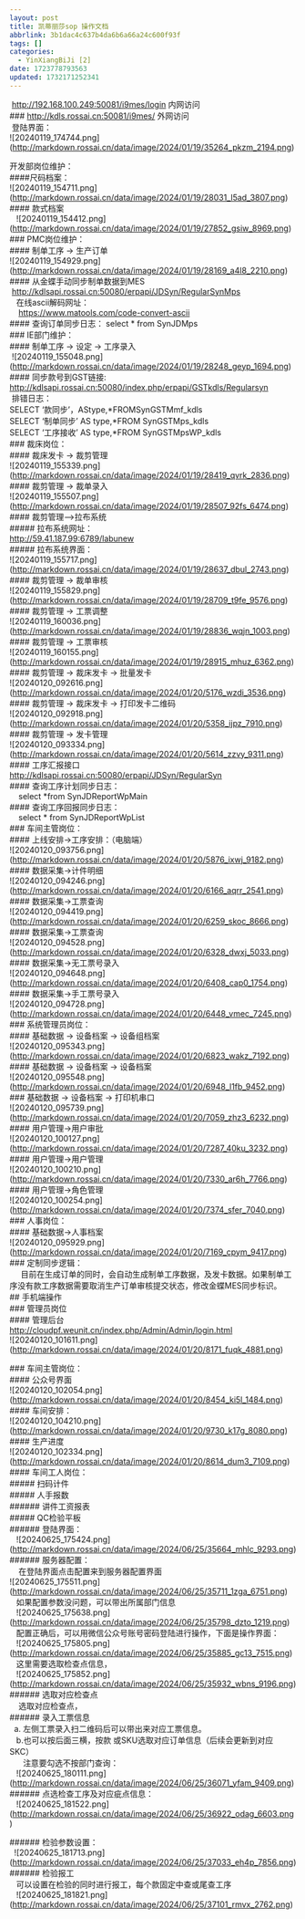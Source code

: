 ```yaml
---
layout: post
title: 凯蒂丽莎sop 操作文档
abbrlink: 3b1dac4c637b4da6b6a66a24c600f93f
tags: []
categories:
  - YinXiangBiJi [2]
date: 1723778793563
updated: 1732171252341
---
```


 <http://192.168.100.249:50081/i9mes/login> 内网访问\
\### <http://kdls.rossai.cn:50081/i9mes/> 外网访问\
 登陆界面：\
!\[20240119\_174744.png]\(<http://markdown.rossai.cn/data/image/2024/01/19/35264_pkzm_2194.png>)

开发部岗位维护：\
\####尺码档案：\
!\[20240119\_154711.png]\(<http://markdown.rossai.cn/data/image/2024/01/19/28031_l5ad_3807.png>)\
\#### 款式档案\
   !\[20240119\_154412.png]\(<http://markdown.rossai.cn/data/image/2024/01/19/27852_gsiw_8969.png>)\
\### PMC岗位维护：\
\#### 制单工序 -> 生产订单\
!\[20240119\_154929.png]\(<http://markdown.rossai.cn/data/image/2024/01/19/28169_a4l8_2210.png>)\
\#### 从金蝶手动同步制单数据到MES\
 <http://kdlsapi.rossai.cn:50080/erpapi/JDSyn/RegularSynMps>\
   在线ascii解码网址：\
    <https://www.matools.com/code-convert-ascii>\
\#### 查询订单同步日志： select \* from SynJDMps\
\### IE部门维护：\
\#### 制单工序 -> 设定 -> 工序录入\
 !\[20240119\_155048.png]\(<http://markdown.rossai.cn/data/image/2024/01/19/28248_geyp_1694.png>)\
\#### 同步款号到GST链接: <http://kdlsapi.rossai.cn:50080/index.php/erpapi/GSTkdls/Regularsyn>\
 排错日志：\
SELECT ‘款同步’，AStype,\*FROMSynGSTMmf\_kdls\
SELECT ‘制单同步’ AS type,\*FROM SynGSTMps\_kdls\
SELECT ‘工序接收’ AS type,\*FROM SynGSTMpsWP\_kdls\
\### 裁床岗位：\
\#### 裁床发卡 -> 裁剪管理\
!\[20240119\_155339.png]\(<http://markdown.rossai.cn/data/image/2024/01/19/28419_qvrk_2836.png>)\
\#### 裁剪管理 -> 裁单录入\
!\[20240119\_155507.png]\(<http://markdown.rossai.cn/data/image/2024/01/19/28507_92fs_6474.png>)\
\#### 裁剪管理–>拉布系统\
\##### 拉布系统网址：\
<http://59.41.187.99:6789/labunew>\
\##### 拉布系统界面：\
!\[20240119\_155717.png]\(<http://markdown.rossai.cn/data/image/2024/01/19/28637_dbul_2743.png>)\
\#### 裁剪管理 -> 裁单审核\
!\[20240119\_155829.png]\(<http://markdown.rossai.cn/data/image/2024/01/19/28709_t9fe_9576.png>)\
\#### 裁剪管理 -> 工票调整\
!\[20240119\_160036.png]\(<http://markdown.rossai.cn/data/image/2024/01/19/28836_wqjn_1003.png>)\
\#### 裁剪管理 -> 工票审核\
!\[20240119\_160155.png]\(<http://markdown.rossai.cn/data/image/2024/01/19/28915_mhuz_6362.png>)\
\#### 裁剪管理 -> 裁床发卡 -> 批量发卡\
!\[20240120\_092616.png]\(<http://markdown.rossai.cn/data/image/2024/01/20/5176_wzdi_3536.png>)\
\#### 裁剪管理 -> 裁床发卡 -> 打印发卡二维码\
!\[20240120\_092918.png]\(<http://markdown.rossai.cn/data/image/2024/01/20/5358_ijpz_7910.png>)\
\#### 裁剪管理 -> 发卡管理\
!\[20240120\_093334.png]\(<http://markdown.rossai.cn/data/image/2024/01/20/5614_zzvy_9311.png>)\
\#### 工序汇报接口\
<http://kdlsapi.rossai.cn:50080/erpapi/JDSyn/RegularSyn>\
\#### 查询工序计划同步日志：\
    select \*from SynJDReportWpMain\
\#### 查询工序回报同步日志：\
    select \* from SynJDReportWpList\
\### 车间主管岗位：\
\#### 上线安排->工序安排：（电脑端）\
!\[20240120\_093756.png]\(<http://markdown.rossai.cn/data/image/2024/01/20/5876_ixwj_9182.png>)\
\#### 数据采集->计件明细\
!\[20240120\_094246.png]\(<http://markdown.rossai.cn/data/image/2024/01/20/6166_aqrr_2541.png>)\
\#### 数据采集->工票查询\
!\[20240120\_094419.png]\(<http://markdown.rossai.cn/data/image/2024/01/20/6259_skoc_8666.png>)\
\#### 数据采集->工票查询\
!\[20240120\_094528.png]\(<http://markdown.rossai.cn/data/image/2024/01/20/6328_dwxj_5033.png>)\
\#### 数据采集->无工票号录入\
!\[20240120\_094648.png]\(<http://markdown.rossai.cn/data/image/2024/01/20/6408_cap0_1754.png>)\
\#### 数据采集->手工票号录入\
!\[20240120\_094728.png]\(<http://markdown.rossai.cn/data/image/2024/01/20/6448_vmec_7245.png>)\
\### 系统管理员岗位：\
\#### 基础数据 -> 设备档案 -> 设备组档案\
!\[20240120\_095343.png]\(<http://markdown.rossai.cn/data/image/2024/01/20/6823_wakz_7192.png>)\
\#### 基础数据 -> 设备档案 -> 设备档案\
!\[20240120\_095548.png]\(<http://markdown.rossai.cn/data/image/2024/01/20/6948_l1fb_9452.png>)\
\### 基础数据 -> 设备档案 -> 打印机串口\
!\[20240120\_095739.png]\(<http://markdown.rossai.cn/data/image/2024/01/20/7059_zhz3_6232.png>)\
\#### 用户管理->用户审批\
!\[20240120\_100127.png]\(<http://markdown.rossai.cn/data/image/2024/01/20/7287_40ku_3232.png>)\
\#### 用户管理->用户管理\
!\[20240120\_100210.png]\(<http://markdown.rossai.cn/data/image/2024/01/20/7330_ar6h_7766.png>)\
\#### 用户管理->角色管理\
!\[20240120\_100254.png]\(<http://markdown.rossai.cn/data/image/2024/01/20/7374_sfer_7040.png>)\
\### 人事岗位：\
\#### 基础数据->人事档案\
!\[20240120\_095929.png]\(<http://markdown.rossai.cn/data/image/2024/01/20/7169_cpym_9417.png>)\
\### 定制同步逻辑：\
     目前在生成订单的同时，会自动生成制单工序数据，及发卡数据。如果制单工序没有款工序数据需要取消生产订单审核提交状态，修改金蝶MES同步标识。\
\## 手机端操作\
\### 管理员岗位\
\#### 管理后台\
<http://cloudpf.weunit.cn/index.php/Admin/Admin/login.html>\
!\[20240120\_101611.png]\(<http://markdown.rossai.cn/data/image/2024/01/20/8171_fuqk_4881.png>)

\### 车间主管岗位：\
\#### 公众号界面\
!\[20240120\_102054.png]\(<http://markdown.rossai.cn/data/image/2024/01/20/8454_ki5l_1484.png>)\
\#### 车间安排：\
!\[20240120\_104210.png]\(<http://markdown.rossai.cn/data/image/2024/01/20/9730_k17g_8080.png>)\
\#### 生产进度\
!\[20240120\_102334.png]\(<http://markdown.rossai.cn/data/image/2024/01/20/8614_dum3_7109.png>)\
\#### 车间工人岗位：\
\##### 扫码计件\
\##### 人手报数\
\###### 讲件工资报表\
\##### QC检验平板\
\###### 登陆界面：\
   !\[20240625\_175424.png]\(<http://markdown.rossai.cn/data/image/2024/06/25/35664_mhlc_9293.png>)\
\###### 服务器配置：\
    在登陆界面点击配置来到服务器配置界面\
!\[20240625\_175511.png]\(<http://markdown.rossai.cn/data/image/2024/06/25/35711_1zga_6751.png>)\
   如果配置参数没问题，可以带出所属部门信息\
   !\[20240625\_175638.png]\(<http://markdown.rossai.cn/data/image/2024/06/25/35798_dzto_1219.png>)\
   配置正确后，可以用微信公众号账号密码登陆进行操作，下面是操作界面：\
   !\[20240625\_175805.png]\(<http://markdown.rossai.cn/data/image/2024/06/25/35885_gc13_7515.png>)\
   这里需要选取检查点信息，\
   !\[20240625\_175852.png]\(<http://markdown.rossai.cn/data/image/2024/06/25/35932_wbns_9196.png>)\
\###### 选取对应检查点\
    选取对应检查点，\
\###### 录入工票信息\
  a. 左侧工票录入扫二维码后可以带出来对应工票信息。\
   b.也可以按后面三横，按款 或SKU选取对应订单信息（后续会更新到对应SKC）\
      注意要勾选不按部门查询：\
   !\[20240625\_180111.png]\(<http://markdown.rossai.cn/data/image/2024/06/25/36071_yfam_9409.png>)\
\###### 点选检查工序及对应疵点信息：\
   !\[20240625\_181522.png]\(<http://markdown.rossai.cn/data/image/2024/06/25/36922_odag_6603.png>)

\###### 检验参数设置：\
  !\[20240625\_181713.png]\(<http://markdown.rossai.cn/data/image/2024/06/25/37033_eh4p_7856.png>)\
\###### 检验报工\
   可以设置在检验的同时进行报工，每个款固定中查或尾查工序\
   !\[20240625\_181821.png]\(<http://markdown.rossai.cn/data/image/2024/06/25/37101_rmvx_2762.png>)
